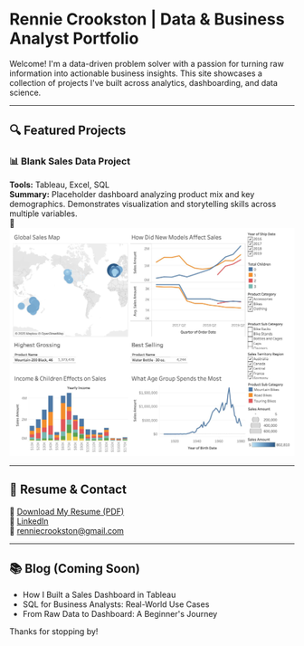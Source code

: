  # Rennie Crookston | Data & Business Analyst Portfolio

Welcome! I'm a data-driven problem solver with a passion for turning raw information into actionable business insights. This site showcases a collection of projects I've built across analytics, dashboarding, and data science.

---

## 🔍 Featured Projects

### 📊 Blank Sales Data Project
**Tools:** Tableau, Excel, SQL  
**Summary:** Placeholder dashboard analyzing product mix and key demographics. Demonstrates visualization and storytelling skills across multiple variables.  
📸 ![Dashboard Screenshot](assets/dashboard-preview.jpg)

---

## 📄 Resume & Contact

📄 [Download My Resume (PDF)](assets/resume.pdf)  
🔗 [LinkedIn](https://www.linkedin.com/in/renniecrookston)  
📧 renniecrookston@gmail.com

---

## 📚 Blog (Coming Soon)
- How I Built a Sales Dashboard in Tableau
- SQL for Business Analysts: Real-World Use Cases
- From Raw Data to Dashboard: A Beginner's Journey

Thanks for stopping by!
